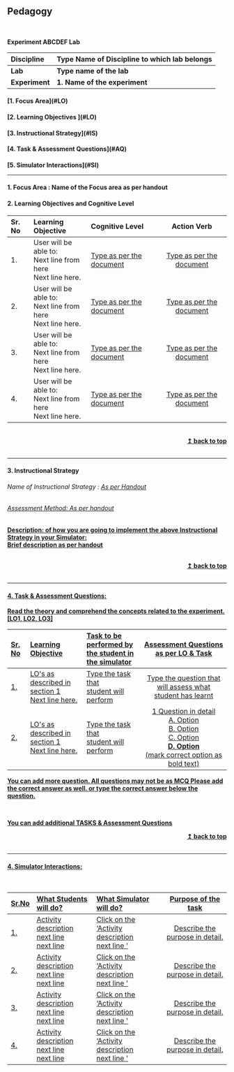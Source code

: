 ## Pedagogy
<br>

<b> Experiment ABCDEF Lab  <a name="top"></a> <br>
</p>

<b>Discipline | <b>Type Name of Discipline  to which lab belongs
:--|:--|
<b> Lab | <b> Type name of the lab
<b> Experiment|     <b> 1. Name of the experiment


<h4> [1. Focus Area](#LO)
<h4> [2. Learning Objectives ](#LO)
<h4> [3. Instructional Strategy](#IS)
<h4> [4. Task & Assessment Questions](#AQ)
<h4> [5. Simulator Interactions](#SI)
<hr>

<a name="LO"></a>
#### 1. Focus Area : Name of the Focus area as per handout

#### 2. Learning Objectives and Cognitive Level


Sr. No |	Learning Objective	| Cognitive Level | Action Verb
:--|:--|:--|:-:
1.| User will be able to: <br>Next line from here <br> Next line here. | [Type as per the document](http://vlabs.iitb.ac.in/vlabs-dev/document.php) | [Type as per the document](http://vlabs.iitb.ac.in/vlabs-dev/document.php)
2.| User will be able to: <br>Next line from here <br> Next line here. | [Type as per the document](http://vlabs.iitb.ac.in/vlabs-dev/document.php) | [Type as per the document](http://vlabs.iitb.ac.in/vlabs-dev/document.php)
3.| User will be able to: <br>Next line from here <br> Next line here. | [Type as per the document](http://vlabs.iitb.ac.in/vlabs-dev/document.php) | [Type as per the document](http://vlabs.iitb.ac.in/vlabs-dev/document.php)
4.| User will be able to: <br>Next line from here <br> Next line here. | [Type as per the document](http://vlabs.iitb.ac.in/vlabs-dev/document.php) | [Type as per the document](http://vlabs.iitb.ac.in/vlabs-dev/document.php)


<br/>
<div align="right">
    <b><a href="#top">↥ back to top</a></b>
</div>
<br/>
<hr>

<a name="IS"></a>
#### 3. Instructional Strategy
###### Name of Instructional Strategy  :    <u> As per Handout
###### Assessment Method: As per handout

<u> <b>Description: </b> of how you are going to implement the above Instructional Strategy in your Simulator: </u>
<br>
 Brief description as per handout

<br/>
<div align="right">
    <b><a href="#top">↥ back to top</a></b>
</div>
<br/>
<hr>

<a name="AQ"></a>
#### 4. Task & Assessment Questions:

Read the theory and comprehend the concepts related to the experiment. [LO1, LO2, LO3]
<br>

Sr. No |	Learning Objective	| Task to be performed by <br> the student  in the simulator | Assessment Questions as per LO & Task
:--|:--|:--|:-:
1.| LO's as described in section 1 <br> Next line here. | Type the task that <br> student will perform | Type the question that will assess what student has learnt
2.| LO's as described in section 1 <br> Next line here. | Type the task that <br> student will perform | 1 Question in detail <br> A. Option <br> B. Option <br> C. Option <br> <b> D. Option </b> <br> (mark correct option as bold text)


You can add more question. All questions may not be as MCQ
Please add the correct answer as well.
or type the correct answer below the question.

 <br>

 <u> You can add additional TASKS & Assessment Questions <u>
<br/>
<div align="right">
    <b><a href="#top">↥ back to top</a></b>
</div>
<br/>
<hr>

<a name="SI"></a>

#### 4. Simulator Interactions:
<br>

Sr.No | What Students will do? |	What Simulator will do?	| Purpose of the task
:--|:--|:--|:--:
1.| Activity description <br> next line <br> next line | Click on the ‘Activity description <br> next line  '  | Describe the purpose in detail.
2.| Activity description <br> next line <br> next line | Click on the ‘Activity description <br> next line  '  | Describe the purpose in detail.
3.| Activity description <br> next line <br> next line | Click on the ‘Activity description <br> next line  '  | Describe the purpose in detail.
4.| Activity description <br> next line <br> next line | Click on the ‘Activity description <br> next line  '  | Describe the purpose in detail.

